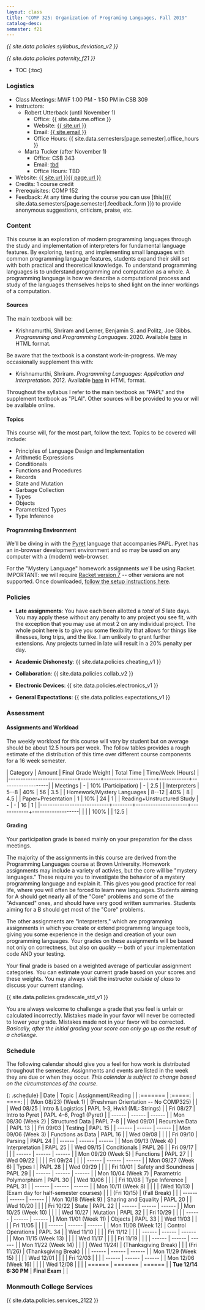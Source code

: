 ```yaml
---
layout: class
title: "COMP 325: Organization of Programing Languages, Fall 2019"
catalog-desc:
semester: f21
---
```


*{{ site.data.policies.syllabus_deviation_v2 }}*

*{{ site.data.policies.paternity_f21 }}*

* TOC
{:toc}

### Logistics

* Class Meetings: MWF 1:00 PM - 1:50 PM in CSB 309
* Instructors: 
  * Robert Utterback (until November 1)
    * Office: {{ site.data.me.office }}
    * Website: <a href="{{ site.url }}">{{ site.url }}</a>
    * Email: <a href="mailto:{{ site.email }}">{{ site.email }}</a>
    * Office Hours: {{ site.data.semesters[page.semester].office_hours }}
  * Marta Tucker (after November 1)
    * Office: CSB 343
    * Email: <a href="mailto:tbd">tbd</a>
    * Office Hours: TBD
* Website: <a href="{{ site.url }}{{ page.url }}">{{ site.url }}{{ page.url }}</a>
* Credits: 1 course credit
* Prerequisites: COMP 152
* Feedback: At any time during the course you can use
  [this]({{ site.data.semesters[page.semester].feedback_form }}) to provide
  anonymous suggestions, criticism, praise, etc.

### Content

This course is an exploration of modern programming languages through
the study and implementation of interpreters for fundamental language
features. By exploring, testing, and implementing small languages with
common programming language features, students expand their skill set
with both practical and theoretical knowledge. To understand
programming languages is to understand programming and computation as
a whole. A programming language is how we describe a computational
process and study of the languages themselves helps to shed light on
the inner workings of a computation.

#### Sources

The main textbook will be:

* Krishnamurthi, Shriram and Lerner, Benjamin S. and Politz, Joe
Gibbs. *Programming and Programming Languages*. 2020. Available
[here](http://papl.cs.brown.edu/2020/) in HTML format.

Be aware that the textbook is a constant work-in-progress. We may
occasionally supplement this with:

* Krishnamurthi, Shriram. *Programming Languages: Application and
Interpretation*. 2012. Available
[here](http://cs.brown.edu/courses/cs173/2012/book/) in HTML format.

Throughout the syllabus I refer to the main textbook as "PAPL" and the
supplement textbook as "PLAI". Other sources will be provided to you
or will be available online.

#### Topics

This course will, for the most part, follow the text. Topics to be covered will include:

* Principles of Language Design and Implementation
* Arithmetic Expressions
* Conditionals
* Functions and Procedures
* Records
* State and Mutation
* Garbage Collection
* Types
* Objects
* Parametrized Types
* Type Inference

#### Programming Environment

We’ll be diving in with the [Pyret](https://www.pyret.org) language
that accompanies PAPL. Pyret has an in-browser development environment
and so may be used on any computer with a (modern) web-browser.

For the "Mystery Language" homework assignments we'll be using
Racket. IMPORTANT: we will require [Racket version
7](https://download.racket-lang.org/racket-v7.0.html) -- other
versions are not supported. Once downloaded, [follow the setup
instructions
here](http://cs.brown.edu/courses/cs173/2018/web/mysteries/mystery-setup.xml).

### Policies

* **Late assignments**: You have each been allotted a *total* of *5*
late days. You may apply these without any penalty to any project you
see fit, with the exception that you may use at most 2 on any
individual project. The whole point here is to give you some
flexibility that allows for things like illnesses, long trips, and the
like. I am unlikely to grant further extensions. Any projects turned
in late will result in a 20% penalty per day.

* **Academic Dishonesty**: {{ site.data.policies.cheating_v1 }}

* **Collaboration**: {{ site.data.policies.collab_v2 }}

* **Electronic Devices**: {{ site.data.policies.electronics_v1 }}

* **General Expectations**: {{ site.data.policies.expectations_v1 }}

### Assessment

#### Assignments and Workload

The weekly workload for this course will vary by student but on
average should be about 12.5 hours per week. The follow tables
provides a rough estimate of the distribution of this time over
different course components for a 16 week semester.

| Category                   | Amount |  Final Grade Weight | Total Time | Time/Week (Hours) |
|----------------------------+--------+---------------------+------------+-------------------|
| Meetings                   |      - | 10% (Participation) |          - |               2.5 |
| Interpreters               |   5--8 |                 40% |         56 |               3.5 |
| Homework/Mystery Languages |  8--12 |                 40% |          8 |               4.5 |
| Paper+Presentation         |      1 |                 10% |         24 |                 1 |
| Reading+Unstructured Study |      - |                   - |         16 |                 1 |
|----------------------------+--------+---------------------+------------+-------------------|
|                            |        |                100% |            |              12.5 |

#### Grading

Your participation grade is based mainly on your preparation for the
class meetings. 

The majority of the assignments in this course are derived from the
Programming Languages course at Brown University. Homework assignments
may include a variety of activies, but the core will be "mystery
languages." These require you to investigate the behavior of a mystery
programming language and explain it. This gives you good practice for
real life, where you will often be forced to learn new
languages. Students aiming for A should get nearly all of the "Core"
problems and some of the "Advanced" ones, and should have very good
written summaries. Students aiming for a B should get most of the
"Core" problems.

The other assignments are "interpreters," which are programming
assignments in which you create or extend programming language tools,
giving you some experience in the design and creation of your own
programming languages. Your grades on these assignments will be based
not only on correctness, but also on *quality* -- both of your
implementation code AND your testing.

Your final grade is based on a weighted average of particular
assignment categories. You can estimate your current grade based on
your scores and these weights. You may always visit the instructor
*outside of class* to discuss your current standing.

{{ site.data.policies.gradescale_std_v1 }}

You are always welcome to challenge a grade that you feel is unfair or
calculated incorrectly. Mistakes made in your favor will never be
corrected to lower your grade. Mistakes made not in your favor will be
corrected. *Basically, after the initial grading your score can only
go up as the result of a challenge.*

### Schedule
The following calendar should give you a feel for how work is
distributed throughout the semester. Assignments and events are listed
in the week they are due or when they occur. *This calendar is subject
to change based on the circumstances of the course*.

{: .schedule}
| Date                  | Topic                                | Assignment/Reading           |
| :=======              | :=====:                              | ====:                        |
| (Mon 08/23) (Week 1)  | (Freshman Orientation -- No COMP325) |                              |
| Wed 08/25             | Intro & Logistics                    | PAPL 1-3, Hwk1 (ML: Strings) |
| Fri 08/27             | Intro to Pyret                       | PAPL 4-6, Prog1 (Pyret)      |
| ------                | ------                               | ------                       |
| Mon 08/30 (Week 2)    | Structured Data                      | PAPL 7-8                     |
| Wed 09/01             | Recursive Data                       | PAPL 13                      |
| Fri 09/03             | Testing                              | PAPL 15                      |
| ------                | ------                               | ------                       |
| Mon 09/06 (Week 3)    | Functions as Data                    | PAPL 16                      |
| Wed 09/08             |                                      |                              |
| Fri 09/10             | Parsing                              | PAPL 24                      |
| ------                | ------                               | ------                       |
| Mon 09/13 (Week 4)    | Interpretation                       | PAPL 25                      |
| Wed 09/15             | Conditionals                         | PAPL 26                      |
| Fri 09/17             |                                      |                              |
| ------                | ------                               | ------                       |
| Mon 09/20 (Week 5)    | Functions                            | PAPL 27                      |
| Wed 09/22             |                                      |                              |
| Fri 09/24             |                                      |                              |
| ------                | ------                               | ------                       |
| Mon 09/27 (Week 6)    | Types I                              | PAPL 28                      |
| Wed 09/29             |                                      |                              |
| Fri 10/01             | Safety and Soundness                 | PAPL 29                      |
| ------                | ------                               | ------                       |
| Mon 10/04 (Week 7)    | Parametric Polymorphism              | PAPL 30                      |
| Wed 10/06             |                                      |                              |
| Fri 10/08             | Type Inference                       | PAPL 31                      |
| ------                | ------                               | ------                       |
| Mon 10/11 (Week 8)    |                                      |                              |
| (Wed 10/13)           | (Exam day for half-semester courses) |                              |
| (Fri 10/15)           | (Fall Break)                         |                              |
| ------                | ------                               | ------                       |
| Mon 10/18 (Week 9)    | Sharing and Equality                 | PAPL 20                      |
| Wed 10/20             |                                      |                              |
| Fri 10/22             | State                                | PAPL 22                      |
| ------                | ------                               | ------                       |
| Mon 10/25 (Week 10)   |                                      |                              |
| Wed 10/27             | Mutation                             | PAPL 32                      |
| Fri 10/29             |                                      |                              |
| ------                | ------                               | ------                       |
| Mon 11/01 (Week 11)   | Objects                              | PAPL 33                      |
| Wed 11/03             |                                      |                              |
| Fri 11/05             |                                      |                              |
| ------                | ------                               | ------                       |
| Mon 11/08 (Week 12)   | Control Operations                   | PAPL 34                      |
| Wed 11/10             |                                      |                              |
| Fri 11/12             |                                      |                              |
| ------                | ------                               | ------                       |
| Mon 11/15 (Week 13)   |                                      |                              |
| Wed 11/17             |                                      |                              |
| Fri 11/19             |                                      |                              |
| ------                | ------                               | ------                       |
| Mon 11/22 (Week 14)   |                                      |                              |
| (Wed 11/24)           | (Thanksgiving Break)                 |                              |
| (Fri 11/26)           | (Thanksgiving Break)                 |                              |
| ------                | ------                               | ------                       |
| Mon 11/29 (Week 15)   |                                      |                              |
| Wed 12/01             |                                      |                              |
| Fri 12/03             |                                      |                              |
| ------                | ------                               | ------                       |
| Mon 12/06 (Week 16)   |                                      |                              |
| Wed 12/08             |                                      |                              |
| ======                | =======                              | ======                       |
| **Tue 12/14 6:30 PM** | **Final Exam**                       |                              |

### Monmouth College Services

{{ site.data.policies.services_2122 }}

<!-- Local Variables: -->
<!-- eval: (orgtbl-mode) -->
<!-- End: -->
